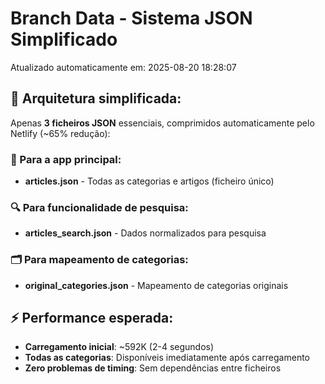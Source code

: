 # Branch Data - Sistema JSON Simplificado
Atualizado automaticamente em: 2025-08-20 18:28:07

## 🎯 Arquitetura simplificada:
Apenas **3 ficheiros JSON** essenciais, comprimidos automaticamente pelo Netlify (~65% redução):

### 📱 Para a app principal:
- **articles.json** - Todas as categorias e artigos (ficheiro único)

### 🔍 Para funcionalidade de pesquisa:
- **articles_search.json** - Dados normalizados para pesquisa

### 🗂️ Para mapeamento de categorias:
- **original_categories.json** - Mapeamento de categorias originais

## ⚡ Performance esperada:
- **Carregamento inicial**: ~592K (2-4 segundos)
- **Todas as categorias**: Disponíveis imediatamente após carregamento
- **Zero problemas de timing**: Sem dependências entre ficheiros
